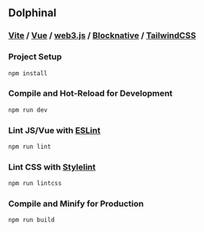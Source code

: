## Dolphinal
### [Vite](https://vitejs.dev/) / [Vue](https://vuejs.org/) / [web3.js](https://web3js.readthedocs.io/en/v1.7.3/web3.html) / [Blocknative](https://docs.blocknative.com/onboard/core) / [TailwindCSS](https://tailwindcss.com/docs/installation)

### Project Setup

```sh
npm install
```

### Compile and Hot-Reload for Development

```sh
npm run dev
```

### Lint JS/Vue with [ESLint](https://eslint.org/)

```sh
npm run lint
```

### Lint CSS with [Stylelint](https://stylelint.io/)

```sh
npm run lintcss
```

### Compile and Minify for Production

```sh
npm run build
```
